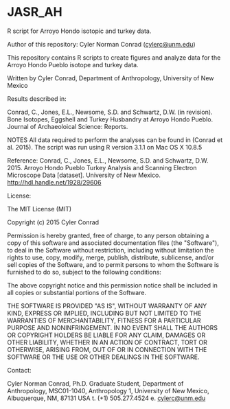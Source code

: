 # JASR_AH
R script for Arroyo Hondo isotopic and turkey data. 

Author of this repository:
Cyler Norman Conrad (cylerc@unm.edu)

This repository contains R scripts to create figures and analyze data for the Arroyo Hondo Pueblo isotope and turkey data.

Written by Cyler Conrad, Department of Anthropology, University of New Mexico 

Results described in:

Conrad, C., Jones, E.L., Newsome, S.D. and Schwartz, D.W. (in revision). Bone Isotopes, Eggshell and Turkey Husbandry at Arroyo Hondo Pueblo. Journal of Archaeoloical Science: Reports.

NOTES All data required to perform the analyses can be found in (Conrad et al. 2015). The script was run using R version 3.1.1 on Mac OS X 10.8.5

Reference: Conrad, C., Jones, E.L., Newsome, S.D. and Schwartz, D.W. 2015. Arroyo Hondo Pueblo Turkey Analysis and Scanning Electron Microscope Data  [dataset]. University of New Mexico. http://hdl.handle.net/1928/29606

License:

The MIT License (MIT)

Copyright (c) 2015 Cyler Conrad

Permission is hereby granted, free of charge, to any person obtaining a copy of this software and associated documentation files (the "Software"), to deal in the Software without restriction, including without limitation the rights to use, copy, modify, merge, publish, distribute, sublicense, and/or sell copies of the Software, and to permit persons to whom the Software is furnished to do so, subject to the following conditions:

The above copyright notice and this permission notice shall be included in all copies or substantial portions of the Software.

THE SOFTWARE IS PROVIDED "AS IS", WITHOUT WARRANTY OF ANY KIND, EXPRESS OR IMPLIED, INCLUDING BUT NOT LIMITED TO THE WARRANTIES OF MERCHANTABILITY, FITNESS FOR A PARTICULAR PURPOSE AND NONINFRINGEMENT. IN NO EVENT SHALL THE AUTHORS OR COPYRIGHT HOLDERS BE LIABLE FOR ANY CLAIM, DAMAGES OR OTHER LIABILITY, WHETHER IN AN ACTION OF CONTRACT, TORT OR OTHERWISE, ARISING FROM, OUT OF OR IN CONNECTION WITH THE SOFTWARE OR THE USE OR OTHER DEALINGS IN THE SOFTWARE.

Contact:

Cyler Norman Conrad, Ph.D. Graduate Student, Department of Anthropology, MSC01-1040, Anthropology 1, University of New Mexico, Albuquerque, NM, 87131 USA t. (+1) 505.277.4524 e. cylerc@unm.edu 

